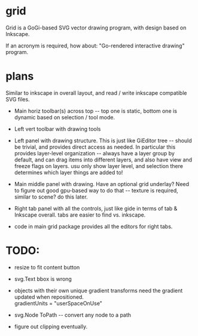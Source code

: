 # grid

Grid is a GoGi-based SVG vector drawing program, with design based on Inkscape.

If an acronym is required, how about: "Go-rendered interactive drawing" program.

# plans

Similar to inkscape in overall layout, and read / write inkscape compatible SVG files.

* Main horiz toolbar(s) across top -- top one is static, bottom one is dynamic based on selection / tool mode.

* Left vert toolbar with drawing tools

* Left panel with drawing structure.  This is just like GiEditor tree -- should be trivial, and provides direct access as needed.  In particular this provides layer-level organization -- always have a layer group by default, and can drag items into different layers, and also have view and freeze flags on layers.  usu only show layer level, and selection there determines which layer things are added to!

* Main middle panel with drawing.  Have an optional grid underlay?  Need to figure out good gpu-based way to do that -- texture is required, similar to scene?  do this later.

* Right tab panel with all the controls, just like gide in terms of tab & Inkscape overall. tabs are easier to find vs. inkscape.

* code in main grid package provides all the editors for right tabs.

# TODO:



* resize to fit content button

* svg.Text bbox is wrong

* objects with their own unique gradient transforms need the gradient updated when repositioned.  
  gradientUnits = "userSpaceOnUse"

* svg.Node ToPath -- convert any node to a path



* figure out clipping eventually.


